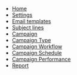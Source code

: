 <!-- docs/_sidebar.md -->
* [Home](/)
* [Settings](/invites/settings.md)
* [Email templates](/invites/templates.md)
* [Subject lines](/invites/subject_lines.md)
* [Campaign](/invites/campaign.md)
* [Campaign Type](/invites/campaign_type.md)
* [Campaign Workflow](/invites/campaign_workflow.md)
* [Campaign Schedule](/invites/campaign_schedule.md)
* [Campaign Performance](/invites/campaign_performance.md)
* [Report](/invites/report.md)


<!-- * [Onboarding](onboarding "How to use segmantion") -->
